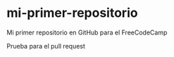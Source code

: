 # mi-primer-repositorio
Mi primer repositorio en GitHub para el FreeCodeCamp

Prueba para el pull request
